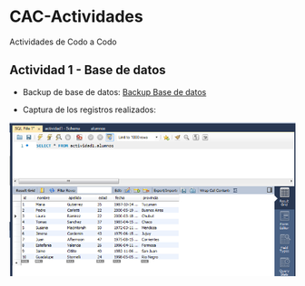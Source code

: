 # CAC-Actividades
Actividades de Codo a Codo

## Actividad 1 - Base de datos

- Backup de base de datos:
[Backup Base de datos](/backup_actividad1.sql)



- Captura de los registros realizados:

![Captura de los registros](/captura-registro.png)
